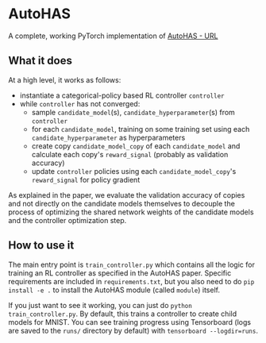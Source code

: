 # AutoHAS
A complete, working PyTorch implementation of [AutoHAS - URL](https://arxiv.org/pdf/2006.03656.pdf)

## What it does

At a high level, it works as follows:

* instantiate a categorical-policy based RL controller `controller`
* while `controller` has not converged:
    * sample `candidate_model`(s), `candidate_hyperparameter`(s) from `controller`
    * for each `candidate_model`, training on some training set using each `candidate_hyperparameter` as hyperparameters
    * create copy `candidate_model_copy` of each `candidate_model` and calculate each copy's `reward_signal` (probably as validation accuracy)
    * update `controller` policies using each `candidate_model_copy`'s `reward_signal` for policy gradient

As explained in the paper, we evaluate the validation accuracy of copies and not directly on the candidate models themselves to decouple the process of optimizing the shared network weights of the candidate models and the controller optimization step.

## How to use it

The main entry point is `train_controller.py` which contains all the logic for training an RL controller as specified in the AutoHAS paper. Specific requirements are included in `requirements.txt`, but you also need to do `pip install -e .` to install the AutoHAS module (called `module`) itself.

If you just want to see it working, you can just do `python train_controller.py`. By default, this trains a controller to create child models for MNIST. You can see training progress using Tensorboard (logs are saved to the `runs/` directory by default) with `tensorboard --logdir=runs`.